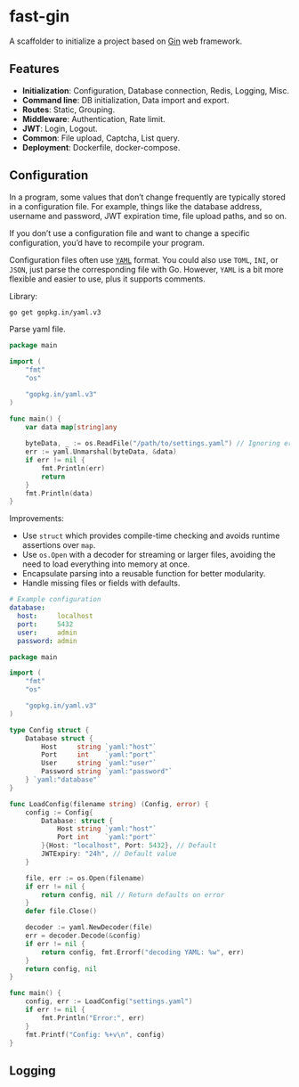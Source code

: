 # fast-gin

A scaffolder to initialize a project based on [Gin](https://gin-gonic.com/) web framework.

## Features

- **Initialization**: Configuration, Database connection, Redis, Logging, Misc.
- **Command line**: DB initialization, Data import and export.
- **Routes**: Static, Grouping.
- **Middleware**: Authentication, Rate limit.
- **JWT**: Login, Logout.
- **Common**: File upload, Captcha, List query.
- **Deployment**: Dockerfile, docker-compose.

## Configuration

In a program, some values that don’t change frequently are typically stored in a configuration file. For example, things like the database address, username and password, JWT expiration time, file upload paths, and so on.

If you don’t use a configuration file and want to change a specific configuration, you’d have to recompile your program.

Configuration files often use [`YAML`](https://yaml.org/) format. You could also use `TOML`, `INI`, or `JSON`, just parse the corresponding file with Go. However, `YAML` is a bit more flexible and easier to use, plus it supports comments.

Library:

```bash
go get gopkg.in/yaml.v3
```

Parse yaml file.

```go
package main

import (
    "fmt"
    "os"

    "gopkg.in/yaml.v3"
)

func main() {
    var data map[string]any
    
    byteData, _ := os.ReadFile("/path/to/settings.yaml") // Ignoring error for brevity
    err := yaml.Unmarshal(byteData, &data)
    if err != nil {
        fmt.Println(err)
        return
    }
    fmt.Println(data)
}
```

Improvements:

- Use `struct` which provides compile-time checking and avoids runtime assertions over `map`.
- Use `os.Open` with a decoder for streaming or larger files, avoiding the need to load everything into memory at once.
- Encapsulate parsing into a reusable function for better modularity.
- Handle missing files or fields with defaults.

```yaml
# Example configuration
database:
  host:     localhost
  port:     5432
  user:     admin
  password: admin
```

```go
package main

import (
    "fmt"
    "os"

    "gopkg.in/yaml.v3"
)

type Config struct {
    Database struct {
        Host     string `yaml:"host"`
        Port     int    `yaml:"port"`
        User     string `yaml:"user"`
        Password string `yaml:"password"`
    } `yaml:"database"`
}

func LoadConfig(filename string) (Config, error) {
    config := Config{
        Database: struct {
            Host string `yaml:"host"`
            Port int    `yaml:"port"`
        }{Host: "localhost", Port: 5432}, // Default
        JWTExpiry: "24h", // Default value
    }

    file, err := os.Open(filename)
    if err != nil {
        return config, nil // Return defaults on error
    }
    defer file.Close()

    decoder := yaml.NewDecoder(file)
    err = decoder.Decode(&config)
    if err != nil {
        return config, fmt.Errorf("decoding YAML: %w", err)
    }
    return config, nil
}

func main() {
    config, err := LoadConfig("settings.yaml")
    if err != nil {
        fmt.Println("Error:", err)
    }
    fmt.Printf("Config: %+v\n", config)
}
```

## Logging